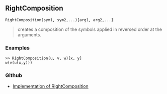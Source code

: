 ## RightComposition

```
RightComposition(sym1, sym2,...)[arg1, arg2,...]
```

> creates a composition of the symbols applied in reversed order at the arguments.


### Examples

```
>> RightComposition(u, v, w)[x, y]
w(v(u(x,y)))
```


### Github

* [Implementation of RightComposition](https://github.com/axkr/symja_android_library/blob/master/symja_android_library/matheclipse-core/src/main/java/org/matheclipse/core/builtin/ListFunctions.java#L6305) 
